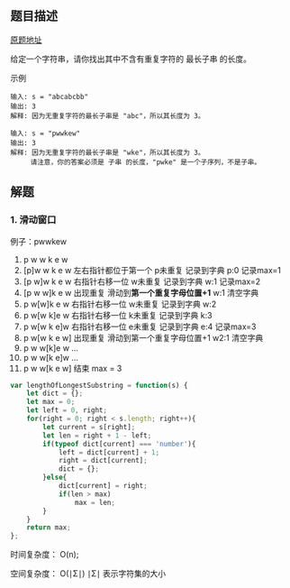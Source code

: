 ## 题目描述

[原题地址](https://leetcode-cn.com/problems/xxx)

给定一个字符串，请你找出其中不含有重复字符的 最长子串 的长度。

示例

```
输入: s = "abcabcbb"
输出: 3 
解释: 因为无重复字符的最长子串是 "abc"，所以其长度为 3。

输入: s = "pwwkew"
输出: 3
解释: 因为无重复字符的最长子串是 "wke"，所以其长度为 3。
     请注意，你的答案必须是 子串 的长度，"pwke" 是一个子序列，不是子串。
```

## 解题

### 1. 滑动窗口
   
例子：pwwkew

1.  p w w k e w
2. [p]w w k e w 左右指针都位于第一个 p未重复 记录到字典 p:0 记录max=1
3. [p w]w k e w 右指针右移一位 w未重复 记录到字典 w:1 记录max=2
4. [p w w]k e w 出现重复 滑动到**第一个重复字母位置+1** w:1 清空字典 
5.  p w[w]k e w 右指针右移一位 w未重复 记录到字典 w:2
6.  p w[w k]e w 右指针右移一位 k未重复 记录到字典 k:3
7.  p w[w k e]w 右指针右移一位 e未重复 记录到字典 e:4 记录max=3
8.  p w[w k e w] 出现重复 滑动到第一个重复字母位置+1 w2:1 清空字典
9.  p w w[k]e w ...
10. p w w[k e]w ...
11. p w w[k e w] 结束 max = 3

```javascript
var lengthOfLongestSubstring = function(s) {
    let dict = {};
    let max = 0;
    let left = 0, right;
    for(right = 0; right < s.length; right++){
        let current = s[right];
        let len = right + 1 - left;
        if(typeof dict[current] === 'number'){
            left = dict[current] + 1;
            right = dict[current];
            dict = {};
        }else{
            dict[current] = right;
            if(len > max)
                max = len;
        }
    }
    return max;
};
```

时间复杂度： O(n);

空间复杂度： O(∣Σ∣)   ∣Σ∣ 表示字符集的大小 